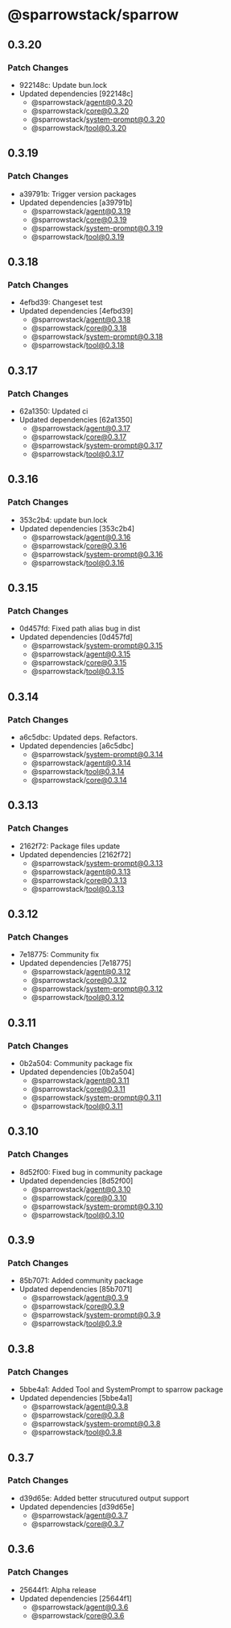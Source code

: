 # @sparrowstack/sparrow

## 0.3.20

### Patch Changes

- 922148c: Update bun.lock
- Updated dependencies [922148c]
    - @sparrowstack/agent@0.3.20
    - @sparrowstack/core@0.3.20
    - @sparrowstack/system-prompt@0.3.20
    - @sparrowstack/tool@0.3.20

## 0.3.19

### Patch Changes

- a39791b: Trigger version packages
- Updated dependencies [a39791b]
    - @sparrowstack/agent@0.3.19
    - @sparrowstack/core@0.3.19
    - @sparrowstack/system-prompt@0.3.19
    - @sparrowstack/tool@0.3.19

## 0.3.18

### Patch Changes

- 4efbd39: Changeset test
- Updated dependencies [4efbd39]
    - @sparrowstack/agent@0.3.18
    - @sparrowstack/core@0.3.18
    - @sparrowstack/system-prompt@0.3.18
    - @sparrowstack/tool@0.3.18

## 0.3.17

### Patch Changes

- 62a1350: Updated ci
- Updated dependencies [62a1350]
    - @sparrowstack/agent@0.3.17
    - @sparrowstack/core@0.3.17
    - @sparrowstack/system-prompt@0.3.17
    - @sparrowstack/tool@0.3.17

## 0.3.16

### Patch Changes

- 353c2b4: update bun.lock
- Updated dependencies [353c2b4]
    - @sparrowstack/agent@0.3.16
    - @sparrowstack/core@0.3.16
    - @sparrowstack/system-prompt@0.3.16
    - @sparrowstack/tool@0.3.16

## 0.3.15

### Patch Changes

- 0d457fd: Fixed path alias bug in dist
- Updated dependencies [0d457fd]
    - @sparrowstack/system-prompt@0.3.15
    - @sparrowstack/agent@0.3.15
    - @sparrowstack/core@0.3.15
    - @sparrowstack/tool@0.3.15

## 0.3.14

### Patch Changes

- a6c5dbc: Updated deps. Refactors.
- Updated dependencies [a6c5dbc]
    - @sparrowstack/system-prompt@0.3.14
    - @sparrowstack/agent@0.3.14
    - @sparrowstack/tool@0.3.14
    - @sparrowstack/core@0.3.14

## 0.3.13

### Patch Changes

- 2162f72: Package files update
- Updated dependencies [2162f72]
    - @sparrowstack/system-prompt@0.3.13
    - @sparrowstack/agent@0.3.13
    - @sparrowstack/core@0.3.13
    - @sparrowstack/tool@0.3.13

## 0.3.12

### Patch Changes

- 7e18775: Community fix
- Updated dependencies [7e18775]
    - @sparrowstack/agent@0.3.12
    - @sparrowstack/core@0.3.12
    - @sparrowstack/system-prompt@0.3.12
    - @sparrowstack/tool@0.3.12

## 0.3.11

### Patch Changes

- 0b2a504: Community package fix
- Updated dependencies [0b2a504]
    - @sparrowstack/agent@0.3.11
    - @sparrowstack/core@0.3.11
    - @sparrowstack/system-prompt@0.3.11
    - @sparrowstack/tool@0.3.11

## 0.3.10

### Patch Changes

- 8d52f00: Fixed bug in community package
- Updated dependencies [8d52f00]
    - @sparrowstack/agent@0.3.10
    - @sparrowstack/core@0.3.10
    - @sparrowstack/system-prompt@0.3.10
    - @sparrowstack/tool@0.3.10

## 0.3.9

### Patch Changes

- 85b7071: Added community package
- Updated dependencies [85b7071]
    - @sparrowstack/agent@0.3.9
    - @sparrowstack/core@0.3.9
    - @sparrowstack/system-prompt@0.3.9
    - @sparrowstack/tool@0.3.9

## 0.3.8

### Patch Changes

- 5bbe4a1: Added Tool and SystemPrompt to sparrow package
- Updated dependencies [5bbe4a1]
    - @sparrowstack/agent@0.3.8
    - @sparrowstack/core@0.3.8
    - @sparrowstack/system-prompt@0.3.8
    - @sparrowstack/tool@0.3.8

## 0.3.7

### Patch Changes

- d39d65e: Added better strucutured output support
- Updated dependencies [d39d65e]
    - @sparrowstack/agent@0.3.7
    - @sparrowstack/core@0.3.7

## 0.3.6

### Patch Changes

- 25644f1: Alpha release
- Updated dependencies [25644f1]
    - @sparrowstack/agent@0.3.6
    - @sparrowstack/core@0.3.6
